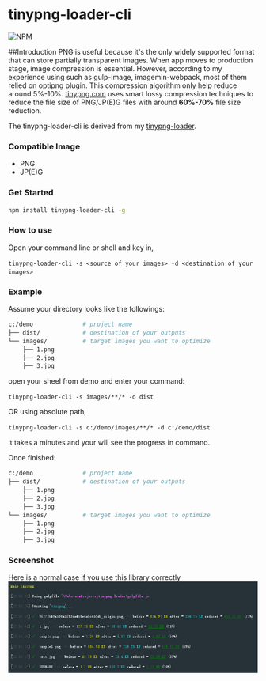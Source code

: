 # tinypng-loader-cli
[![NPM](https://nodei.co/npm/tinypng-loader-cli.png)](https://www.npmjs.com/package/tinypng-loader-cli)

##Introduction
PNG is useful because it's the only widely supported format that can store partially transparent images.
When app moves to production stage, image compression is essential. However, according to my experience using
such as gulp-image, imagemin-webpack, most of them relied on optipng plugin. This compression algorithm only help reduce
around 5%-10%. [tinypng.com](https://tinypng.com) uses smart lossy compression techniques to reduce the file size of PNG/JP(E)G files
with around <b>60%-70%</b> file size reduction.

The tinypng-loader-cli is derived from my [tinypng-loader](https://github.com/jf3096/tinypng-loader).

### Compatible Image
* PNG
* JP(E)G

### Get Started
```bash
npm install tinypng-loader-cli -g
```

### How to use

Open your command line or shell and key in,

`tinypng-loader-cli -s <source of your images> -d <destination of your images>`

### Example

Assume your directory looks like the followings:
```sh
c:/demo              # project name
├── dist/            # destination of your outputs
└── images/          # target images you want to optimize
    ├── 1.png
    ├── 2.jpg
    ├── 3.jpg
```

open your sheel from demo and enter your command:

`tinypng-loader-cli -s images/**/* -d dist`

OR using absolute path,

`tinypng-loader-cli -s c:/demo/images/**/* -d c:/demo/dist`

it takes a minutes and your will see the progress in command.

Once finished:

```sh
c:/demo              # project name
├── dist/            # destination of your outputs
    ├── 1.png
    ├── 2.jpg
    ├── 3.jpg
└── images/          # target images you want to optimize
    ├── 1.png
    ├── 2.jpg
    ├── 3.jpg
```

### Screenshot
Here is a normal case if you use this library correctly
![alt tag](/git-img/success.png)
